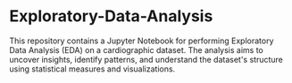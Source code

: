 # Exploratory-Data-Analysis
This repository contains a Jupyter Notebook for performing Exploratory Data Analysis (EDA) on a cardiographic dataset. The analysis aims to uncover insights, identify patterns, and understand the dataset's structure using statistical measures and visualizations.
